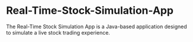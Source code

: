 # Real-Time-Stock-Simulation-App
The Real-Time Stock Simulation App is a Java-based application designed to simulate a live stock trading experience.
